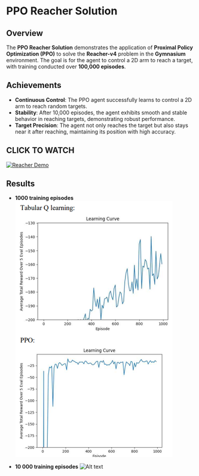 # PPO Reacher Solution

## Overview

The **PPO Reacher Solution** demonstrates the application of **Proximal Policy Optimization (PPO)** to solve the **Reacher-v4** problem in the **Gymnasium** environment. The goal is for the agent to control a 2D arm to reach a target, with training conducted over **100,000 episodes**.

## Achievements

- **Continuous Control**: The PPO agent successfully learns to control a 2D arm to reach random targets.
- **Stability**: After 10,000 episodes, the agent exhibits smooth and stable behavior in reaching targets, demonstrating robust performance.
- **Target Precision**: The agent not only reaches the target but also stays near it after reaching, maintaining its position with high accuracy.

## CLICK TO WATCH

[![Reacher Demo](https://img.youtube.com/vi/6rLFRVvZl3M/0.jpg)](https://www.youtube.com/watch?v=6rLFRVvZl3M)


## Results

- **1000 training episodes**
![Alt text](Results/result_1000_episoed.png)

- **10 000 training episodes**
![Alt text](Results/result_10000_episoed.png)
